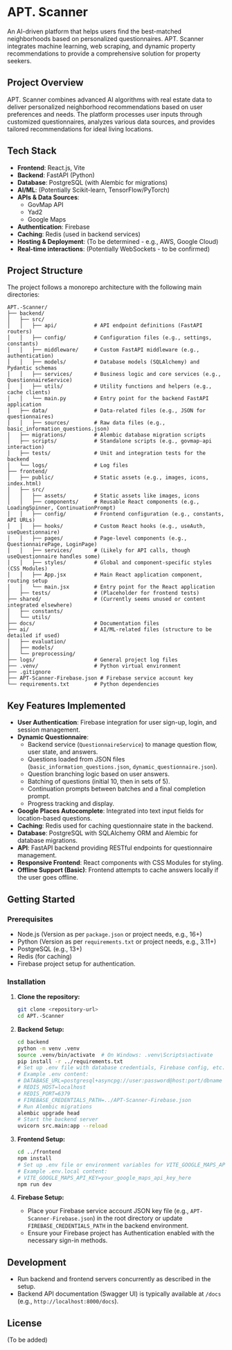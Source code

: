 # APT. Scanner

An AI-driven platform that helps users find the best-matched neighborhoods based on personalized questionnaires. APT. Scanner integrates machine learning, web scraping, and dynamic property recommendations to provide a comprehensive solution for property seekers.

## Project Overview

APT. Scanner combines advanced AI algorithms with real estate data to deliver personalized neighborhood recommendations based on user preferences and needs. The platform processes user inputs through customized questionnaires, analyzes various data sources, and provides tailored recommendations for ideal living locations.

## Tech Stack

- **Frontend**: React.js, Vite
- **Backend**: FastAPI (Python)
- **Database**: PostgreSQL (with Alembic for migrations)
- **AI/ML**: (Potentially Scikit-learn, TensorFlow/PyTorch)
- **APIs & Data Sources**:
  - GovMap API
  - Yad2
  - Google Maps
- **Authentication**: Firebase
- **Caching**: Redis (used in backend services)
- **Hosting & Deployment**: (To be determined - e.g., AWS, Google Cloud)
- **Real-time interactions**: (Potentially WebSockets - to be confirmed)

## Project Structure

The project follows a monorepo architecture with the following main directories:

```
APT.-Scanner/
├── backend/
│   ├── src/
│   │   ├── api/            # API endpoint definitions (FastAPI routers)
│   │   ├── config/         # Configuration files (e.g., settings, constants)
│   │   ├── middleware/     # Custom FastAPI middleware (e.g., authentication)
│   │   ├── models/         # Database models (SQLAlchemy) and Pydantic schemas
│   │   ├── services/       # Business logic and core services (e.g., QuestionnaireService)
│   │   ├── utils/          # Utility functions and helpers (e.g., cache clients)
│   │   └── main.py         # Entry point for the backend FastAPI application
│   ├── data/               # Data-related files (e.g., JSON for questionnaires)
│   │   ├── sources/        # Raw data files (e.g., basic_information_questions.json)
│   ├── migrations/         # Alembic database migration scripts
│   ├── scripts/            # Standalone scripts (e.g., govmap-api interaction)
│   ├── tests/              # Unit and integration tests for the backend
│   └── logs/               # Log files
├── frontend/
│   ├── public/             # Static assets (e.g., images, icons, index.html)
│   ├── src/
│   │   ├── assets/         # Static assets like images, icons
│   │   ├── components/     # Reusable React components (e.g., LoadingSpinner, ContinuationPrompt)
│   │   ├── config/         # Frontend configuration (e.g., constants, API URLs)
│   │   ├── hooks/          # Custom React hooks (e.g., useAuth, useQuestionnaire)
│   │   ├── pages/          # Page-level components (e.g., QuestionnairePage, LoginPage)
│   │   ├── services/       # (Likely for API calls, though useQuestionnaire handles some)
│   │   ├── styles/         # Global and component-specific styles (CSS Modules)
│   │   ├── App.jsx         # Main React application component, routing setup
│   │   └── main.jsx        # Entry point for the React application
│   ├── tests/              # (Placeholder for frontend tests)
├── shared/                 # (Currently seems unused or content integrated elsewhere)
│   ├── constants/
│   └── utils/
├── docs/                   # Documentation files
├── ai/                     # AI/ML-related files (structure to be detailed if used)
│   ├── evaluation/
│   ├── models/
│   └── preprocessing/
├── logs/                   # General project log files
├── .venv/                  # Python virtual environment
├── .gitignore
├── APT-Scanner-Firebase.json # Firebase service account key
└── requirements.txt        # Python dependencies
```

## Key Features Implemented

- **User Authentication**: Firebase integration for user sign-up, login, and session management.
- **Dynamic Questionnaire**:
    - Backend service (`QuestionnaireService`) to manage question flow, user state, and answers.
    - Questions loaded from JSON files (`basic_information_questions.json`, `dynamic_questionnaire.json`).
    - Question branching logic based on user answers.
    - Batching of questions (initial 10, then in sets of 5).
    - Continuation prompts between batches and a final completion prompt.
    - Progress tracking and display.
- **Google Places Autocomplete**: Integrated into text input fields for location-based questions.
- **Caching**: Redis used for caching questionnaire state in the backend.
- **Database**: PostgreSQL with SQLAlchemy ORM and Alembic for database migrations.
- **API**: FastAPI backend providing RESTful endpoints for questionnaire management.
- **Responsive Frontend**: React components with CSS Modules for styling.
- **Offline Support (Basic)**: Frontend attempts to cache answers locally if the user goes offline.

## Getting Started

### Prerequisites
- Node.js (Version as per `package.json` or project needs, e.g., 16+)
- Python (Version as per `requirements.txt` or project needs, e.g., 3.11+)
- PostgreSQL (e.g., 13+)
- Redis (for caching)
- Firebase project setup for authentication.

### Installation

1.  **Clone the repository:**
    ```bash
    git clone <repository-url>
    cd APT.-Scanner
    ```

2.  **Backend Setup:**
    ```bash
    cd backend
    python -m venv .venv
    source .venv/bin/activate  # On Windows: .venv\Scripts\activate
    pip install -r ../requirements.txt
    # Set up .env file with database credentials, Firebase config, etc.
    # Example .env content:
    # DATABASE_URL=postgresql+asyncpg://user:password@host:port/dbname
    # REDIS_HOST=localhost
    # REDIS_PORT=6379
    # FIREBASE_CREDENTIALS_PATH=../APT-Scanner-Firebase.json
    # Run Alembic migrations
    alembic upgrade head
    # Start the backend server
    uvicorn src.main:app --reload
    ```

3.  **Frontend Setup:**
    ```bash
    cd ../frontend
    npm install
    # Set up .env file or environment variables for VITE_GOOGLE_MAPS_API_KEY
    # Example .env.local content:
    # VITE_GOOGLE_MAPS_API_KEY=your_google_maps_api_key_here
    npm run dev
    ```

4.  **Firebase Setup:**
    - Place your Firebase service account JSON key file (e.g., `APT-Scanner-Firebase.json`) in the root directory or update `FIREBASE_CREDENTIALS_PATH` in the backend environment.
    - Ensure your Firebase project has Authentication enabled with the necessary sign-in methods.

## Development

- Run backend and frontend servers concurrently as described in the setup.
- Backend API documentation (Swagger UI) is typically available at `/docs` (e.g., `http://localhost:8000/docs`).

## License

(To be added)
